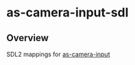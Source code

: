 # as-camera-input-sdl

## Overview

SDL2 mappings for [as-camera-input](https://github.com/pr0g/as-camera-input)

